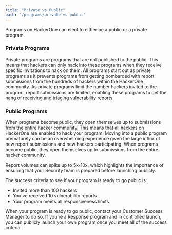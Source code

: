 ```yaml
---
title: "Private vs Public"
path: "/programs/private-vs-public"
---
```


Programs on HackerOne can elect to either be a public or a private program. 

### Private Programs

Private programs are programs that are not published to the public. This means that hackers can only hack into these programs when they receive specific invitations to hack on them. All programs start out as private programs as it prevents programs from getting bombarded with report submissions from the hundreds of hackers within the HackerOne community. As private programs limit the number hackers invited to the program, report submissions are limited, enabling these programs to get the hang of receiving and triaging vulnerability reports. 

### Public Programs

When programs become public, they open themselves up to submissions from the entire hacker community. This means that all hackers on HackerOne are enabled to hack your program. Moving into a public program prematurely can be an overwhelming experience given the large influx of new report submissions and new hackers participating. When programs become public, they open themselves up to submissions from the entire hacker community.

Report volumes can spike up to 5x-10x, which highlights the importance of ensuring that your Security team is prepared before launching publicly. 

The success criteria to see if your program is ready to go public is:
* Invited more than 100 hackers
* You've received 10 vulnerability reports
* Your program meets all responsiveness limits

When your program is ready to go public, contact your Customer Success Manager to do so. If you're a Response program and in controlled launch, you can publicly launch your own program once you meet all of the success criteria.  
